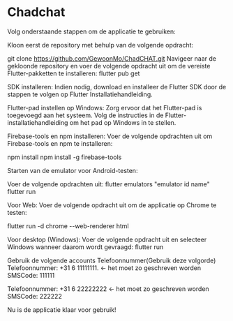 # Chadchat

Volg onderstaande stappen om de applicatie te gebruiken:

Kloon eerst de repository met behulp van de volgende opdracht:

git clone https://github.com/GewoonMo/ChadCHAT.git
Navigeer naar de gekloonde repository en voer de volgende opdracht uit om de vereiste Flutter-pakketten te installeren:
flutter pub get

SDK installeren:
Indien nodig, download en installeer de Flutter SDK door de stappen te volgen op Flutter Installatiehandleiding.

Flutter-pad instellen op Windows:
Zorg ervoor dat het Flutter-pad is toegevoegd aan het systeem. Volg de instructies in de Flutter-installatiehandleiding om het pad op Windows in te stellen.

Firebase-tools en npm installeren:
Voer de volgende opdrachten uit om Firebase-tools en npm te installeren:

npm install
npm install -g firebase-tools

Starten van de emulator voor Android-testen:

Voer de volgende opdrachten uit:
flutter emulators "emulator id name"
flutter run

Voor Web:
Voer de volgende opdracht uit om de applicatie op Chrome te testen:

flutter run -d chrome --web-renderer html

Voor desktop (Windows):
Voer de volgende opdracht uit en selecteer Windows wanneer daarom wordt gevraagd:
flutter run

Gebruik de volgende accounts Telefoonnummer(Gebruik deze volgorde)
Telefoonnummer: +31 6 11111111. <- het moet zo geschreven worden
SMSCode: 111111

Telefoonnummer: +31 6 22222222 <- het moet zo geschreven worden
SMSCode: 222222

Nu is de applicatie klaar voor gebruik!
